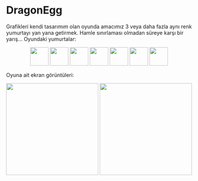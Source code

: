 # DragonEgg
Grafikleri kendi tasarımım olan oyunda amacımız 3 veya daha fazla aynı renk yumurtayı yan yana getirmek. Hamle sınırlaması olmadan süreye karşı bir yarış... 
Oyundaki yumurtalar:
<p align="center">
  <img src="https://github.com/hlilbilgin/DragonEgg/blob/master/app/src/main/res/drawable/kahve.png" width="50"/>
  <img src="https://github.com/hlilbilgin/DragonEgg/blob/master/app/src/main/res/drawable/kirmizi.png" width="50"/>
  <img src="https://github.com/hlilbilgin/DragonEgg/blob/master/app/src/main/res/drawable/mavi.png" width="50"/>
  <img src="https://github.com/hlilbilgin/DragonEgg/blob/master/app/src/main/res/drawable/mor.png" width="50"/>
  <img src="https://github.com/hlilbilgin/DragonEgg/blob/master/app/src/main/res/drawable/turkuaz.png" width="50"/>
  <img src="https://github.com/hlilbilgin/DragonEgg/blob/master/app/src/main/res/drawable/yesil.png" width="50"/>
  <img src="https://github.com/hlilbilgin/DragonEgg/blob/master/app/src/main/res/drawable/siyah.png" width="50"/>
</p>
Oyuna ait ekran görüntüleri:
<p align="center">
  <img src="https://github.com/hlilbilgin/DragonEgg/blob/master/screenshots/dragonappss1.jpeg" width="250"/>
  <img src="https://github.com/hlilbilgin/DragonEgg/blob/master/screenshots/dragonappss2.jpeg" width="250"/>
</p>
